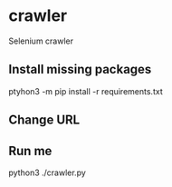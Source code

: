 # crawler
Selenium crawler 

## Install missing packages 
ptyhon3 -m pip install -r requirements.txt

## Change URL

## Run me
python3 ./crawler.py
